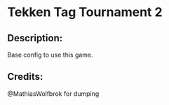 # Tekken Tag Tournament 2

## Description: 

Base config to use this game.

## Credits: 

@MathiasWolfbrok for dumping


